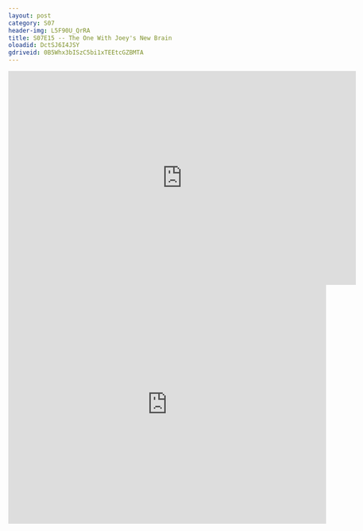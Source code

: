 ```yaml
---
layout: post 
category: S07 
header-img: L5F90U_QrRA 
title: S07E15 -- The One With Joey's New Brain 
oloadid: DctSJ6I4JSY 
gdriveid: 0B5Whx3bISzC5bi1xTEEtcGZBMTA 
--- 
```

<!--more--> 
<iframe src='https://openload.co/embed/DctSJ6I4JSY/' width='700' height='430' frameborder='0' scrolling='no' allowfullscreen='allowfullscreen'></iframe> 
<iframe src='https://drive.google.com/file/d/0B5Whx3bISzC5bi1xTEEtcGZBMTA/preview' width='640' height='480' frameborder='0' scrolling='no' allowfullscreen='allowfullscreen'></iframe> 